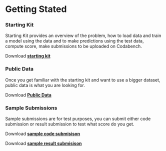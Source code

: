 # Getting Stated

### Starting Kit
Starting Kit provides an overview of the problem, how to load data and train a model using the data and to make predictions using the test data, compute score, make submissions to be uploaded on Codabench.

Download [**starting kit**](https://www.codabench.org/datasets/download/60cabbc4-6d58-44ae-a2a7-420ace2c3823/)

### Public Data
Once you get familiar with the starting kit and want to use a bigger dataset, public data is what you are looking for.

Download [**Public Data**](https://www.codabench.org/datasets/download/814aa909-c8f2-4308-b119-ea2cb2f49d99/)


### Sample Submissions
Sample submissions are for test purposes, you can submit either code submission or result submission to test what score do you get.

Download [**sample code submisison**](https://www.codabench.org/datasets/download/fd3b2ca0-8475-4166-8922-627abb5f3dc8/)  

Download [**sample result submisison**](https://www.codabench.org/datasets/download/4b8e5a8c-b442-400f-806e-f480c30a2144/)
